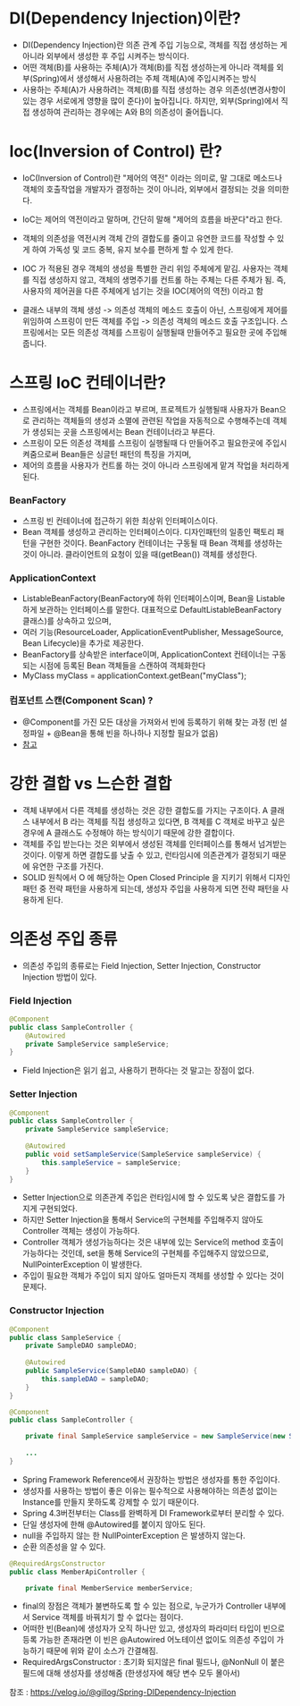 # DI(Dependency Injection)이란? 
- DI(Dependency Injection)란 의존 관계 주입 기능으로, 객체를 직접 생성하는 게 아니라 외부에서 생성한 후 주입 시켜주는 방식이다.
- 어떤 객체(B)를 사용하는 주체(A)가 객체(B)를 직접 생성하는게 아니라 객체를 외부(Spring)에서 생성해서 사용하려는 주체 객체(A)에 주입시켜주는 방식
- 사용하는 주체(A)가 사용하려는 객체(B)를 직접 생성하는 경우 의존성(변경사항이 있는 경우 서로에게 영향을 많이 준다)이 높아집니다. 하지만, 외부(Spring)에서 직접 생성하여 관리하는 경우에는 A와 B의 의존성이 줄어듭니다.

# Ioc(Inversion of Control) 란?
- IoC(Inversion of Control)란 "제어의 역전" 이라는 의미로, 말 그대로 메소드나 객체의 호출작업을 개발자가 결정하는 것이 아니라, 외부에서 결정되는 것을 의미한다.
- IoC는 제어의 역전이라고 말하며, 간단히 말해 "제어의 흐름을 바꾼다"라고 한다.
- 객체의 의존성을 역전시켜 객체 간의 결합도를 줄이고 유연한 코드를 작성할 수 있게 하여 가독성 및 코드 중복, 유지 보수를 편하게 할 수 있게 한다.

- IOC 가 적용된 경우 객체의 생성을 특별한 관리 위임 주체에게 맡김. 사용자는 객체를 직접 생성하지 않고, 객체의 생명주기를 컨트롤 하는 주체는 다른 주체가 됨. 즉, 사용자의 제어권을 다른 주체에게 넘기는 것을 IOC(제어의 역전) 이라고 함
- 클래스 내부의 객체 생성 -> 의존성 객체의 메소드 호출이 아닌, 스프링에게 제어를 위임하여 스프링이 만든 객체를 주입 -> 의존성 객체의 메소드 호출 구조입니다. 스프링에서는 모든 의존성 객체를 스프링이 실행될때 만들어주고 필요한 곳에 주입해줍니다.

# 스프링 IoC 컨테이너란?
- 스프링에서는 객체를 Bean이라고 부르며, 프로젝트가 실행될때 사용자가 Bean으로 관리하는 객체들의 생성과 소멸에 관련된 작업을 자동적으로 수행해주는데 객체가 생성되는 곳을 스프링에서는 Bean 컨테이너라고 부른다.
- 스프링이 모든 의존성 객체를 스프링이 실행될때 다 만들어주고 필요한곳에 주입시켜줌으로써 Bean들은 싱글턴 패턴의 특징을 가지며, 
- 제어의 흐름을 사용자가 컨트롤 하는 것이 아니라 스프링에게 맡겨 작업을 처리하게 된다.

### BeanFactory
- 스프링 빈 컨테이너에 접근하기 위한 최상위 인터페이스이다.
- Bean 객체를 생성하고 관리하는 인터페이스이다. 디자인패턴의 일종인 팩토리 패턴을 구현한 것이다. BeanFactory 컨테이너는 구동될 때 Bean 객체를 생성하는 것이 아니라. 클라이언트의 요청이 있을 때(getBean()) 객체를 생성한다.

### ApplicationContext
- ListableBeanFactory(BeanFactory에 하위 인터페이스이며, Bean을 Listable하게 보관하는 인터페이스를 말한다. 대표적으로 DefaultListableBeanFactory 클래스)를 상속하고 있으며,
- 여러 기능(ResourceLoader, ApplicationEventPublisher, MessageSource, Bean Lifecycle)을 추가로 제공한다.
- BeanFactory를 상속받은 interface이며, ApplicationContext 컨테이너는 구동되는 시점에 등록된 Bean 객체들을 스캔하여 객체화한다
- MyClass myClass = applicationContext.getBean("myClass");

### 컴포넌트 스캔(Component Scan) ?
- @Component를 가진 모든 대상을 가져와서 빈에 등록하기 위해 찾는 과정 (빈 설정파일 + @Bean을 통해 빈을 하나하나 지정할 필요가 없음)
- [참고](https://velog.io/@neity16/Spring-%ED%95%B5%EC%8B%AC-%EC%9B%90%EB%A6%AC-%EA%B8%B0%EB%B3%B8%ED%8E%B8-6-%EC%BB%B4%ED%8F%AC%EB%84%8C%ED%8A%B8-%EC%8A%A4%EC%BA%94Component-Scan-DI)

 
# 강한 결합 vs 느슨한 결합
- 객체 내부에서 다른 객체를 생성하는 것은 강한 결합도를 가지는 구조이다. A 클래스 내부에서 B 라는 객체를 직접 생성하고 있다면, B 객체를 C 객체로 바꾸고 싶은 경우에 A 클래스도 수정해야 하는 방식이기 때문에 강한 결합이다.
- 객체를 주입 받는다는 것은 외부에서 생성된 객체를 인터페이스를 통해서 넘겨받는 것이다. 이렇게 하면 결합도를 낮출 수 있고, 런타임시에 의존관계가 결정되기 때문에 유연한 구조를 가진다.
- SOLID 원칙에서 O 에 해당하는 Open Closed Principle 을 지키기 위해서 디자인 패턴 중 전략 패턴을 사용하게 되는데, 생성자 주입을 사용하게 되면 전략 패턴을 사용하게 된다.

# 의존성 주입 종류
- 의존성 주입의 종류로는 Field Injection, Setter Injection, Constructor Injection 방법이 있다.

### Field Injection
```java
@Component
public class SampleController {
    @Autowired
    private SampleService sampleService;
}
```
- Field Injection은 읽기 쉽고, 사용하기 편하다는 것 말고는 장점이 없다.

### Setter Injection
```java
@Component
public class SampleController {
    private SampleService sampleService;
 
    @Autowired
    public void setSampleService(SampleService sampleService) {
        this.sampleService = sampleService;
    }
}
```
- Setter Injection으로 의존관계 주입은 런타임시에 할 수 있도록 낮은 결합도를 가지게 구현되었다.
- 하지만 Setter Injection을 통해서 Service의 구현체를 주입해주지 않아도 Controller 객체는 생성이 가능하다.
- Controller 객체가 생성가능하다는 것은 내부에 있는 Service의 method 호출이 가능하다는 것인데, set을 통해 Service의 구현체를 주입해주지 않았으므로, NullPointerException 이 발생한다.
- 주입이 필요한 객체가 주입이 되지 않아도 얼마든지 객체를 생성할 수 있다는 것이 문제다.

### Constructor Injection
```java
@Component
public class SampleService {
    private SampleDAO sampleDAO;
 
    @Autowired
    public SampleService(SampleDAO sampleDAO) {
        this.sampleDAO = sampleDAO;
    }
}

@Component
public class SampleController {

	private final SampleService sampleService = new SampleService(new SampleDAO());
    
	...
}
```
- Spring Framework Reference에서 권장하는 방법은 생성자를 통한 주입이다.
- 생성자를 사용하는 방법이 좋은 이유는 필수적으로 사용해야하는 의존성 없이는 Instance를 만들지 못하도록 강제할 수 있기 때문이다.
- Spring 4.3버전부터는 Class를 완벽하게 DI Framework로부터 분리할 수 있다.
- 단일 생성자에 한해 @Autowired를 붙이지 않아도 된다.
- null을 주입하지 않는 한 NullPointerException 은 발생하지 않는다.
- 순환 의존성을 알 수 있다.

```java
@RequiredArgsConstructor
public class MemberApiController {

    private final MemberService memberService;

```
- final의 장점은 객체가 불변하도록 할 수 있는 점으로, 누군가가 Controller 내부에서 Service 객체를 바꿔치기 할 수 없다는 점이다.
- 어떠한 빈(Bean)에 생성자가 오직 하나만 있고, 생성자의 파라미터 타입이 빈으로 등록 가능한 존재라면 이 빈은 @Autowired 어노테이션 없이도 의존성 주입이 가능하기 때문에 위와 같이 소스가 간결해짐.
- RequiredArgsConstructor : 초기화 되지않은 final 필드나, @NonNull 이 붙은 필드에 대해 생성자를 생성해줌 (한생성자에 해당 변수 모두 몰아서)

참조 : https://velog.io/@gillog/Spring-DIDependency-Injection
